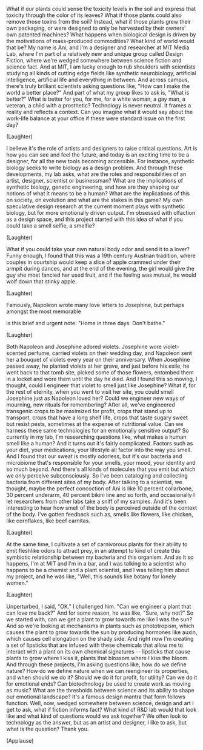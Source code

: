 
What if our plants
could sense the toxicity
levels in the soil
and express that toxicity
through the color of its leaves?
What if those plants could also
remove those toxins from the soil?
Instead, what if those plants
grew their own packaging,
or were designed to only be harvested
by their owners&#39; own patented machines?
What happens when biological design
is driven by the motivations
of mass-produced commodities?
What kind of world would that be?
My name is Ani, and I&#39;m a designer
and researcher at MIT Media Lab,
where I&#39;m part of a relatively new
and unique group called Design Fiction,
where we&#39;re wedged somewhere
between science fiction and science fact.
And at MIT, I am lucky enough
to rub shoulders with scientists
studying all kinds of cutting edge fields
like synthetic neurobiology,
artificial intelligence, artificial life
and everything in between.
And across campus,
there&#39;s truly brilliant scientists
asking questions like,
&quot;How can I make the world a better place?&quot;
And part of what my group
likes to ask is, &quot;What is better?&quot;
What is better for you, for me,
for a white woman, a gay man,
a veteran, a child with a prosthetic?
Technology is never neutral.
It frames a reality
and reflects a context.
Can you imagine what it would say
about the work-life balance at your office
if these were standard issue
on the first day?

(Laughter)

I believe it&#39;s the role
of artists and designers
to raise critical questions.
Art is how you can see
and feel the future,
and today is an exciting
time to be a designer,
for all the new tools becoming accessible.
For instance, synthetic biology
seeks to write biology
as a design problem.
And through these developments,
my lab asks, what are the roles
and responsibilities
of an artist, designer,
scientist or businessman?
What are the implications
of synthetic biology, genetic engineering,
and how are they shaping our notions
of what it means to be a human?
What are the implications of this
on society, on evolution
and what are the stakes in this game?
My own speculative design research
at the current moment
plays with synthetic biology,
but for more emotionally driven output.
I&#39;m obsessed with olfaction
as a design space,
and this project started with this idea
of what if you could take
a smell selfie, a smelfie?

(Laughter)

What if you could take
your own natural body odor
and send it to a lover?
Funny enough, I found that this
was a 19th century Austrian tradition,
where couples in courtship
would keep a slice of apple
crammed under their armpit during dances,
and at the end of the evening,
the girl would give the guy
she most fancied her used fruit,
and if the feeling was mutual,
he would wolf down that stinky apple.

(Laughter)

Famously, Napoleon wrote
many love letters to Josephine,
but perhaps amongst the most memorable

is this brief and urgent note:
&quot;Home in three days. Don&#39;t bathe.&quot;

(Laughter)

Both Napoleon and Josephine
adored violets.
Josephine wore violet-scented perfume,
carried violets on their wedding day,
and Napoleon sent her a bouquet of violets
every year on their anniversary.
When Josephine passed away,
he planted violets at her grave,
and just before his exile,
he went back to that tomb site,
picked some of those flowers,
entombed them in a locket
and wore them until the day he died.
And I found this so moving,
I thought, could I engineer that violet
to smell just like Josephine?
What if, for the rest of eternity,
when you went to visit her site,
you could smell Josephine
just as Napoleon loved her?
Could we engineer new ways of mourning,
new rituals for remembering?
After all, we&#39;ve engineered
transgenic crops
to be maximized for profit,
crops that stand up to transport,
crops that have a long shelf life,
crops that taste sugary sweet
but resist pests,
sometimes at the expense
of nutritional value.
Can we harness these same technologies
for an emotionally sensitive output?
So currently in my lab,
I&#39;m researching questions like,
what makes a human smell like a human?
And it turns out it&#39;s fairly complicated.
Factors such as your diet,
your medications, your lifestyle
all factor into the way you smell.
And I found that our sweat
is mostly odorless,
but it&#39;s our bacteria and microbiome
that&#39;s responsible for your smells,
your mood, your identity
and so much beyond.
And there&#39;s all kinds
of molecules that you emit
but which we only perceive subconsciously.
So I&#39;ve been cataloging and collecting
bacteria from different sites of my body.
After talking to a scientist, we thought,
maybe the perfect concoction of Ani
is like 10 percent collarbone,
30 percent underarm,
40 percent bikini line and so forth,
and occasionally
I let researchers from other labs
take a sniff of my samples.
And it&#39;s been interesting to hear
how smell of the body
is perceived outside
of the context of the body.
I&#39;ve gotten feedback such as,
smells like flowers, like chicken,
like cornflakes,
like beef carnitas.

(Laughter)

At the same time, I cultivate
a set of carnivorous plants
for their ability to emit
fleshlike odors to attract prey,
in an attempt to kind of create
this symbiotic relationship
between my bacteria and this organism.
And as it so happens,
I&#39;m at MIT and I&#39;m in a bar,
and I was talking to a scientist
who happens to be a chemist
and a plant scientist,
and I was telling him about my project,
and he was like, &quot;Well, this sounds
like botany for lonely women.&quot;

(Laughter)

Unperturbed, I said, &quot;OK.&quot;
I challenged him.
&quot;Can we engineer a plant
that can love me back?&quot;
And for some reason,
he was like, &quot;Sure, why not?&quot;
So we started with,
can we get a plant to grow towards me
like I was the sun?
And so we&#39;re looking at mechanisms
in plants such as phototropism,
which causes the plant
to grow towards the sun
by producing hormones like auxin,
which causes cell elongation
on the shady side.
And right now I&#39;m creating
a set of lipsticks
that are infused with these chemicals
that allow me to interact with a plant
on its own chemical signatures --
lipsticks that cause plants
to grow where I kiss it,
plants that blossom
where I kiss the bloom.
And through these projects,
I&#39;m asking questions like,
how do we define nature?
How do we define nature
when we can reengineer its properties,
and when should we do it?
Should we do it for profit, for utility?
Can we do it for emotional ends?
Can biotechnology be used
to create work as moving as music?
What are the thresholds between science
and its ability to shape
our emotional landscape?
It&#39;s a famous design mantra
that form follows function.
Well, now, wedged somewhere
between science, design and art
I get to ask,
what if fiction informs fact?
What kind of R&amp;D lab would that look like
and what kind of questions
would we ask together?
We often look to technology as the answer,
but as an artist and designer,
I like to ask, but what is the question?
Thank you.

(Applause)

